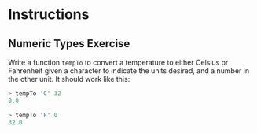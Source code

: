 # Instructions

## Numeric Types Exercise 

Write a function `tempTo` to convert a temperature to either Celsius or Fahrenheit given a character to indicate the units desired, and a number in the other unit. It should work like this:

```haskell
> tempTo 'C' 32
0.0

> tempTo 'F' 0
32.0
```
